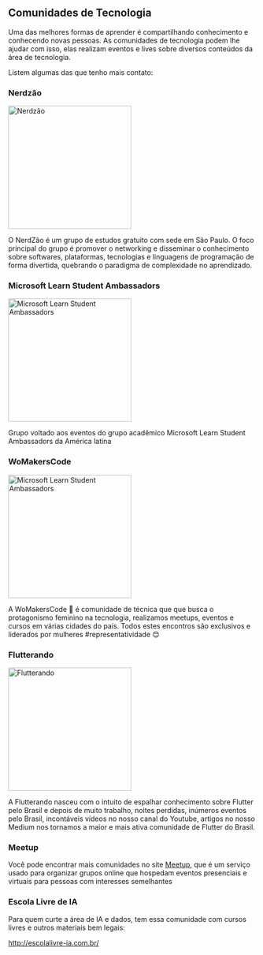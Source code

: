 ## Comunidades de Tecnologia

Uma das melhores formas de aprender é compartilhando conhecimento e conhecendo novas pessoas. As comunidades de tecnologia podem lhe ajudar com isso, elas realizam eventos e lives sobre diversos conteúdos da área de tecnologia.

Listem algumas das que tenho mais contato:


### Nerdzão
<img src="https://secure-content.meetupstatic.com/images/https%3A%2F%2Fsecure.meetupstatic.com%2Fphotos%2Fevent%2F5%2Ff%2F5%2Fb%2F600_478464411.jpeg/600x338.jpg" min-width="250px" max-width="250px" width="250px"  alt="Nerdzão">

O NerdZão é um grupo de estudos gratuito com sede em São Paulo. O foco principal do grupo é promover o networking e disseminar o conhecimento sobre softwares, plataformas, tecnologias e linguagens de programação de forma divertida, quebrando o paradigma de complexidade no aprendizado.


### Microsoft Learn Student Ambassadors
<img src="https://secure-content.meetupstatic.com/images/https%3A%2F%2Fsecure.meetupstatic.com%2Fphotos%2Fevent%2Fb%2Fb%2Ff%2Ff%2F600_481788127.jpeg/600x338.jpg" min-width="250px" max-width="250px" width="250px"  alt="Microsoft Learn Student Ambassadors">

Grupo voltado aos eventos do grupo acadêmico Microsoft Learn Student Ambassadors da América latina


### WoMakersCode
<img src="https://d33wubrfki0l68.cloudfront.net/16a1903b64a4d7e982440dec57fe954c2273d95b/90edb/assets/images/womakerscode-icone.png" min-width="250px" max-width="250px" width="250px"  alt="Microsoft Learn Student Ambassadors">

A WoMakersCode 🦋 é comunidade de técnica que que busca o protagonismo feminino na tecnologia, realizamos meetups, eventos e cursos em várias cidades do país. Todos estes encontros são exclusivos e liderados por mulheres #representatividade 😊


### Flutterando
<img src="https://secure-content.meetupstatic.com/images/https%3A%2F%2Fsecure.meetupstatic.com%2Fphotos%2Fevent%2Fa%2F4%2F9%2Fe%2F600_497082142.jpeg/600x338.jpg" min-width="250px" max-width="250px" width="250px"  alt="Flutterando">

A Flutterando nasceu com o intuito de espalhar conhecimento sobre Flutter pelo Brasil e depois de muito trabalho, noites perdidas, inúmeros eventos pelo Brasil, incontáveis vídeos no nosso canal do Youtube, artigos no nosso Medium nos tornamos a maior e mais ativa comunidade de Flutter do Brasil.

### Meetup

Você pode encontrar mais comunidades no site [Meetup](https://www.meetup.com/), que é um serviço usado para organizar grupos online que hospedam eventos presenciais e virtuais para pessoas com interesses semelhantes


### Escola Livre de IA

Para quem curte a área de IA e dados, tem essa comunidade com cursos livres e outros materiais bem legais:

http://escolalivre-ia.com.br/
